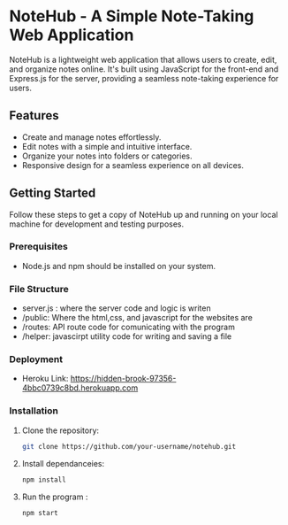 # NoteHub - A Simple Note-Taking Web Application


NoteHub is a lightweight web application that allows users to create, edit, and organize notes online. It's built using JavaScript for the front-end and Express.js for the server, providing a seamless note-taking experience for users.

## Features

- Create and manage notes effortlessly.
- Edit notes with a simple and intuitive interface.
- Organize your notes into folders or categories.
- Responsive design for a seamless experience on all devices.

## Getting Started

Follow these steps to get a copy of NoteHub up and running on your local machine for development and testing purposes.

### Prerequisites

- Node.js and npm should be installed on your system.

### File Structure  

- server.js : where the server code and logic is writen 
- /public: Where the html,css, and javascript for the websites are
- /routes: API route code for comunicating with the program
- /helper: javascirpt utility code for writing and saving a file


### Deployment  

- Heroku Link: https://hidden-brook-97356-4bbc0739c8bd.herokuapp.com

### Installation

1. Clone the repository:

   ```bash
   git clone https://github.com/your-username/notehub.git

2. Install dependanceies:

   ```bash
   npm install

3. Run the program :

   ```bash
   npm start